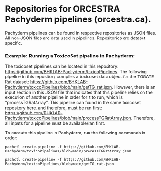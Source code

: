 # Repositories for ORCESTRA Pachyderm pipelines (orcestra.ca).

Pachyderm pipelines can be found in respective repositories as JSON files. All non-JSON files are data used in pipelines. Repositories are dataset specific.

### Example: Running a ToxicoSet pipeline in Pachyderm:

The toxicoset pipelines can be located in this repository: https://github.com/BHKLAB-Pachyderm/toxicoPipelines. The following pipeline in this repository compiles a toxicoset data object for the TGGATE Rat dataset: https://github.com/BHKLAB-Pachyderm/toxicoPipelines/blob/main/getTG_rat.json. However, there is an input section in this JSON file that indicates that this pipeline relies on the execution of another pipeline in order for it to run, which is “processTGRatArray”. This pipeline can found in the same toxicoset repository here, and therefore, must be run first: https://github.com/BHKLAB-Pachyderm/toxicoPipelines/blob/main/processTGRatArray.json. Therefore, all inputs for a pipeline must be available/ran first.


To execute this pipeline in Pachyderm, run the following commands in order: 
```
pachctl create-pipeline -f https://github.com/BHKLAB-Pachyderm/toxicoPipelines/blob/main/processTGRatArray.json
```
```
pachctl create-pipeline -f https://github.com/BHKLAB-Pachyderm/toxicoPipelines/blob/main/getTG_rat.json
```

